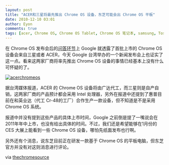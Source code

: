 ```yaml
---
layout: post
title: "ACER和三星将最先推出 Chrome OS 设备，东芝可能会出 Chrome OS 平板"
date: 2010-12-10 03:01
author: Eyon
comments: true
tags: [acer, Chrome OS, Chrome OS Tablet, Chrome OS 笔记本, samsung, Toshiba]
---
```

在 Chrome OS 发布会后的[问答环节](http://www.chromi.org/archives/9152)上 Google 就透露了首批上市的 Chrome OS 设备会来自三星或者 ACER，今天 Google 台湾举办的一个新闻发布会上也证实了这一点。看来这两家厂商将率先推出 Chrome OS 设备的事情已经基本上没有什么可怀疑的了。

<a href="http://img.chromi.org/2010/12/acerchromeos.png">![](http://img.chromi.org/2010/12/acerchromeos.png "acerchromeos")</a>

据台湾媒体报道，ACER 的 Chrome OS 设备将由广达代工，而三星则是自产自销，这两家厂商的产品预计都会采用 Intel 处理器，另外在报道中还提到了惠普目前在和英业达（代工 Cr-48的工厂）合作生产一款设备，但不知道是不是采用 Chrome OS 系统。

报道中并没有提到这些产品的具体上市时间，Google 之前倒是提了一嘴说会在2011年年中上市，也没有给出具体的时间。不过，我们还是希望能够在1月份的 CES 大展上能看到一些 Chrome OS 设备，哪怕先纸面发布也行啊。

另外还有个消息，说东芝目前正在研发一款基于 Chrome OS 的平板电脑，但东芝官方并没有对这则消息进行评论。

via [thechromesource](http://www.thechromesource.com/acer-and-samsung-will-have-first-chrome-os-devices-toshiba-works-on-tablet/)

